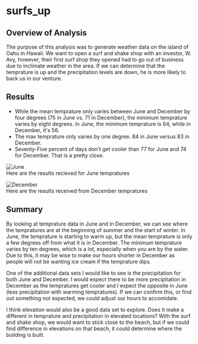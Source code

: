 # surfs_up

## Overview of Analysis<br>
The purpose of this analysis was to generate weather data on the island of Oahu in Hawaii. We want to open a surf and shake shop with an investor, W. Avy, however, their first surf shop they opened had to go out of business due to inclimate weather in the area. If we can determine that the temprature is up and the precipitation levels are down, he is more likely to back us in our venture.<br>

## Results<br>
* While the mean temprature only varies between June and December by four degrees (75 in June vs. 71 in December), the minimum temprature varies by eight degrees. In June, the minimum temprature is 64, while in December, it's 56.<br>
* The max temprature only varies by one degree. 84 in June versus 83 in December.<br>
* Seventy-Five percent of days don't get cooler than 77 for June and 74 for December. That is a pretty close.<br>

![June](https://user-images.githubusercontent.com/94804527/164592258-ab6c2138-24f6-48d5-a11c-6eb42ad67202.png)<br>
Here are the results recieved for June tempratures<br>

![December](https://user-images.githubusercontent.com/94804527/164592311-868ba0b0-748b-4e3b-b633-a72a8329aa87.png)<br>
Here are the results received from December tempratures<br>

## Summary<br>
By looking at temprature data in June and in December, we can see where the tempratures are at the beginning of summer and the start of winter. In June, the temprature is starting to warm up, but the mean temprature is only a few degrees off from what it is in December. The minimum temprature varies by ten degrees, which is a lot, especially when you are by the water. Due to this, it may be wise to make our hours shorter in December as people will not be wanting ice cream if the temprature dips. <br>

One of the additional data sets I would like to see is the precipitation for both June and December. I would expect there to be more precipitation in December as the tempratures get cooler and I expect the opposite in June (less precipitation with warming tempratures). If we can confirm this, or find out something not expected, we could adjust our hours to accomidate. <br>

I think elevation would also be a good data set to explore. Does it make a different in temprature and precipitation in elevated locations? With the surf and shake shop, we would want to stick close to the beach, but if we could find difference in elevations on that beach, it could determine where the building is built.
